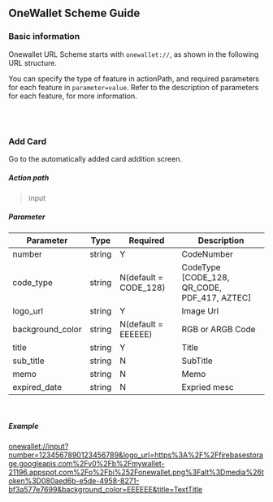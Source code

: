 ## OneWallet Scheme Guide


### Basic information

Onewallet URL Scheme starts with `onewallet://`, as shown in the following URL structure.

You can specify the type of feature in actionPath, and required parameters for each feature in `parameter=value`. Refer to the description of parameters for each feature, for more information.


<br>
<br>


### Add Card
Go to the automatically added card addition screen.

##### Action path
> input  



##### Parameter
| Parameter | Type | Required | Description |
| ------ | ------ | ------ | ------ |
| number | string | Y |  CodeNumber | 
| code_type | string | N(default = CODE_128) |  CodeType [CODE_128, QR_CODE, PDF_417, AZTEC] | 
| logo_url | string | Y |  Image Url | 
| background_color | string | N(default = EEEEEE) |  RGB or ARGB Code | 
| title | string | Y |  Title | 
| sub_title | string | N |  SubTitle | 
| memo | string | N |  Memo | 
| expired_date | string | N |  Expried mesc | 



<br>
   
##### Example

[onewallet://input?number=1234567890123456789&logo_url=https%3A%2F%2Ffirebasestorage.googleapis.com%2Fv0%2Fb%2Fmywallet-21196.appspot.com%2Fo%2Fbi%252Fonewallet.png%3Falt%3Dmedia%26token%3D080aed6b-e5de-4958-8271-bf3a577e7699&background_color=EEEEEE&title=TextTitle
](onewallet://input?number=1234567890123456789&logo_url=https%3A%2F%2Ffirebasestorage.googleapis.com%2Fv0%2Fb%2Fmywallet-21196.appspot.com%2Fo%2Fbi%252Fonewallet.png%3Falt%3Dmedia%26token%3D080aed6b-e5de-4958-8271-bf3a577e7699&background_color=EEEEEE&title=TextTitle)




